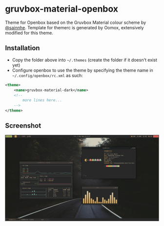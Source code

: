 # gruvbox-material-openbox

Theme for Openbox based on the Gruvbox Material colour scheme by [@sainnhe](https://github.com/sainnhe/gruvbox-material). Template for themerc is generated by Oomox, extensively modified for this theme.

## Installation

- Copy the folder above into `~/.themes` (create the folder if it doesn't exist yet)
- Configure openbox to use the theme by specifying the theme name in `~/.config/openbox/rc.xml` as such:
```xml
<theme>
    <name>gruvbox-material-dark</name>
    <!-- 
        more lines here...
    -->
</theme>
```

## Screenshot
![Screenshot](screenshot.png?raw=true)
